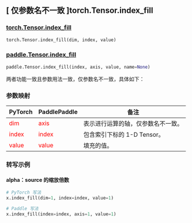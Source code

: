 ## [ 仅参数名不一致 ]torch.Tensor.index_fill
### [torch.Tensor.index_fill](https://pytorch.org/docs/stable/generated/torch.Tensor.index_fill.html?highlight=index_fill#torch.Tensor.index_fill)

```python
torch.Tensor.index_fill(dim, index, value)
```

### [paddle.Tensor.index_fill](https://www.paddlepaddle.org.cn/documentation/docs/zh/api/paddle/index_fill_cn.html#index-fill)

```python
paddle.Tensor.index_fill(index, axis, value, name=None)
```

两者功能一致且参数用法一致，仅参数名不一致，具体如下：

### 参数映射

| PyTorch       | PaddlePaddle | 备注                                                   |
| ------------- | ------------ | ------------------------------------------------------ |
| <font color='red'> dim </font> | <font color='red'> axis </font> | 表示进行运算的轴，仅参数名不一致。  |
| <font color='red'> index </font> | <font color='red'> index </font> | 包含索引下标的 1-D Tensor。  |
| <font color='red'> value </font> | <font color='red'> value </font> | 填充的值。  |

### 转写示例
#### alpha：source 的缩放倍数
```python
# PyTorch 写法
x.index_fill(dim=1, index=index, value=1)

# Paddle 写法
x.index_fill(index=index, axis=1, value=1)
